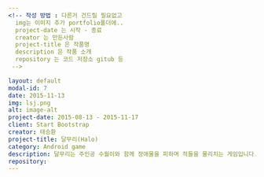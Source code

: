 ```yaml
---
<!-- 작성 방법 : 다른거 건드릴 필요없고
  img는 이미지 추가 portfolio폴더에..
  project-date 는 시작 - 종료
  creator 는 만든사람
  project-title 은 작품명
  description 은 작품 소개
  repository 는 코드 저장소 gitub 등
 -->

layout: default
modal-id: 7
date: 2015-11-13
img: lsj.png
alt: image-alt
project-date: 2015-08-13 - 2015-11-17
client: Start Bootstrap
creator: 태승환
project-title: 달무리(Halo)
category: Android game
description: 달무리는 주인공 수월이와 함께 장애물을 피하며 적들을 물리치는 게임입니다.<br>적재적소에 맞는 장비로 고득점을 얻으세요!<br>달무리는 스토리가 끝날 때까지 신규 맵이 끊임없이 추가되며, 지속적인 업데이트가 이루어질 것입니다.
repository:
---
```

